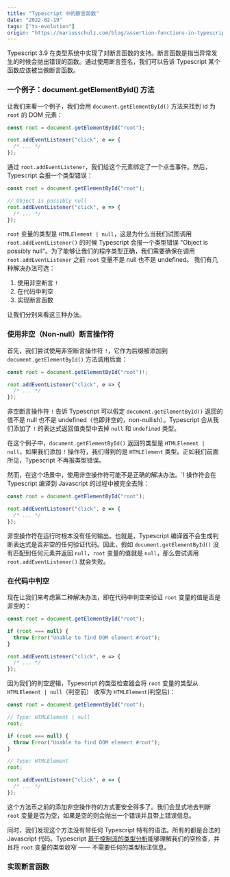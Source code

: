 ```yaml
---
title: "Typescript 中的断言函数"
date: "2022-02-19"
tags: ["ts-evolution"]
origin: "https://mariusschulz.com/blog/assertion-functions-in-typescript"
---
```


Typescript 3.9 在类型系统中实现了对断言函数的支持。断言函数是指当异常发生的时候会抛出错误的函数。通过使用断言签名，我们可以告诉 Typescript 某个函数应该被当做断言函数。


### 一个例子：document.getElementById() 方法

让我们来看一个例子，我们会用 `document.getElementById()` 方法来找到 id 为 `root` 的 DOM 元素：

```javascript
const root = document.getElementById("root");

root.addEventListener("click", e => {
  /* ... */
});
```

通过 `root.addEventListener`，我们给这个元素绑定了一个点击事件。然后，Typescript 会报一个类型错误：

```javascript
const root = document.getElementById("root");

// Object is possibly null
root.addEventListener("click", e => {
  /* ... */
});
```

`root` 变量的类型是 `HTMLElement | null`，这是为什么当我们试图调用 `root.addEventListener()` 的时候 Typescript 会报一个类型错误 "Object is possibly null"。为了能够让我们的程序类型正确，我们需要确保在调用 `root.addEventListener` 之前 `root` 变量不是 null 也不是 undefined。 我们有几种解决办法可选：

1. 使用非空断言 `!`
2. 在代码中判空
3. 实现断言函数

让我们分别来看这三种办法。

### 使用非空（Non-null）断言操作符

首先，我们尝试使用非空断言操作符 `!`，它作为后缀被添加到 `document.getElementById()` 方法调用后面：

```javascript
const root = document.getElementById("root")!;

root.addEventListener("click", e => {
  /* ... */
});
```

非空断言操作符 `!` 告诉 Typescript 可以假定 `document.getElementById()` 返回的值不是 null 也不是 undefined（也即非空的，non-nullish）。Typescript 会从我们添加了 `!` 的表达式返回值类型中去掉 `null` 和 `undefined` 类型。

在这个例子中，`document.getElementById()` 返回的类型是 `HTMLElement | null`，如果我们添加 `!` 操作符，我们得到的是 `HTMLElement` 类型。正如我们前面所见，Typescript 不再报类型错误。


然而，在这个场景中，使用非空操作符可能不是正确的解决办法。`! 操作符会在 Typescript 编译到 Javascript 的过程中被完全去除：

```javascript
const root = document.getElementById("root");

root.addEventListener("click", e => {
  /* ... */
});
```

非空操作符在运行时根本没有任何输出。也就是，Typescript 编译器不会生成判断表达式是否非空的任何验证代码。因此，假如 `document.getElementById()` 没有匹配到任何元素并返回 `null`，`root` 变量的值就是 `null`，那么尝试调用 `root.addEventListener()` 就会失败。

### 在代码中判空

现在让我们来考虑第二种解决办法，即在代码中判空来验证 `root` 变量的值是否是非空的：

```javascript
const root = document.getElementById("root");

if (root === null) {
  throw Error("Unable to find DOM element #root");
}

root.addEventListener("click", e => {
  /* ... */
});
```

因为我们的判空逻辑，Typescript 的类型检查器会将 `root` 变量的类型从 `HTMLElement | null`（判空前） 收窄为 `HTMLElement`(判空后)：

```javascript
const root = document.getElementById("root");

// Type: HTMLElement | null
root;

if (root === null) {
  throw Error("Unable to find DOM element #root");
}

// Type: HTMLElement
root;

root.addEventListener("click", e => {
  /* ... */
});
```

这个方法币之前的添加非空操作符的方式要安全得多了。我们会显式地去判断 `root` 变量是否为空，如果是空的则会抛出一个错误并且带上错误信息。

同时，我们发现这个方法没有带任何 Typescript 特有的语法。所有的都是合法的 Javascript 代码。Typescript [基于控制流的类型分析](https://juejin.cn/post/7026522261846769677)能够理解我们的空检查，并且将 `root` 变量的类型收窄 —— 不需要任何的类型标注信息。

### 实现断言函数